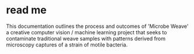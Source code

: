 # read me

This documentation outlines the process and outcomes of 'Microbe Weave' a creative computer vision / machine learning project that seeks to contaminate traditional weave samples with patterns derived from microscopy captures of a strain of motile bacteria. 



